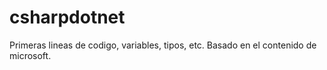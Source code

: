 # csharpdotnet
Primeras lineas de codigo, variables, tipos, etc. Basado en el contenido de microsoft.
